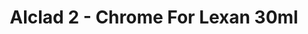 ---
layout: product
title: "Alclad 2 - Chrome For Lexan 30ml"
price: "TBA" 
desc: "Metalizer boja"
img_path: "/assets/img/ALC114.webp"
brand: "N/A"
available: false
special_offer: false
new: false
soon: false
cat: "040000"
subcat: "040300"
subsubcat: "0N/A"
sifra: "ALC114"
popular: false
spec: false
---
